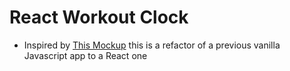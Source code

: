 # React Workout Clock

- Inspired by [This Mockup](https://dribbble.com/shots/3230197-Workout-Tracker/attachments/691346) this is a refactor of a previous vanilla Javascript app to a React one
